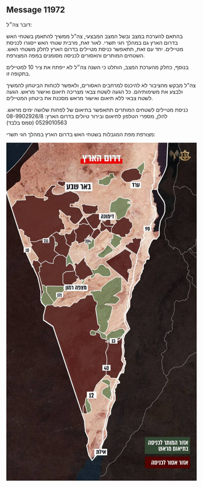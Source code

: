## Message 11972

דובר צה״ל:

בהתאם להערכת במצב ובשל המצב המבצעי, צה"ל ממשיך להתאמן בשטחי האש בדרום הארץ גם במהלך חגי תשרי. 
לאור זאת, מרבית שטחי האש ייסגרו לכניסת מטיילים.
יחד עם זאת, תתאפשר כניסת מטיילים בדרום הארץ לחלק משטחי האש.
השטחים המותרים והאסורים לכניסה מסומנים במפה המצורפת.

בנוסף, כחלק מהערכת המצב, הוחלט כי השנה צה״ל לא ייפתח את ציר 10 למטיילים בתקופה זו.

צה"ל מבקש מהציבור לא להיכנס למרחבים האסורים, ולאפשר לכוחות הביטחון להמשיך ולבצע את משימותיהם.
כל הגעה לשטח צבאי מצריכה תיאום ואישור מראש. הגעה לשטח צבאי ללא תיאום ואישור מראש מסכנת את ביטחון המטיילים.

כניסת מטיילים לשטחים המותרים
תתאפשר בתיאום של לפחות שלושה ימים מראש. 
להלן, מספרי הטלפון לתיאום ובירור טיולים בדרום הארץ: 
 08-9902926/8
0529010563 (סמס בלבד)

מצורפת מפת המגבלות בשטחי האש בדרום הארץ במהלך חגי תשרי:

![Photo](11972/11972_photo.jpg)
